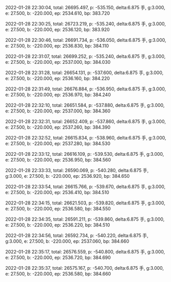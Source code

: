 2022-01-28 22:30:04, total: 26695.497, p: -535.150, delta:6.875 手, g:3.000, e: 27.500, b: -220.000, ep: 2534.610, bp: 383.720

2022-01-28 22:30:25, total: 26723.219, p: -535.240, delta:6.875 手, g:3.000, e: 27.500, b: -220.000, ep: 2536.120, bp: 383.920

2022-01-28 22:30:46, total: 26691.734, p: -536.050, delta:6.875 手, g:3.000, e: 27.500, b: -220.000, ep: 2536.830, bp: 384.110

2022-01-28 22:31:07, total: 26699.252, p: -535.240, delta:6.875 手, g:3.000, e: 27.500, b: -220.000, ep: 2537.000, bp: 384.030

2022-01-28 22:31:28, total: 26654.131, p: -537.600, delta:6.875 手, g:3.000, e: 27.500, b: -220.000, ep: 2536.160, bp: 384.220

2022-01-28 22:31:49, total: 26676.884, p: -536.950, delta:6.875 手, g:3.000, e: 27.500, b: -220.000, ep: 2536.970, bp: 384.240

2022-01-28 22:32:10, total: 26651.584, p: -537.880, delta:6.875 手, g:3.000, e: 27.500, b: -220.000, ep: 2537.000, bp: 384.360

2022-01-28 22:32:31, total: 26652.409, p: -537.860, delta:6.875 手, g:3.000, e: 27.500, b: -220.000, ep: 2537.260, bp: 384.390

2022-01-28 22:32:52, total: 26615.834, p: -538.960, delta:6.875 手, g:3.000, e: 27.500, b: -220.000, ep: 2537.280, bp: 384.530

2022-01-28 22:33:12, total: 26616.109, p: -539.530, delta:6.875 手, g:3.000, e: 27.500, b: -220.000, ep: 2536.950, bp: 384.560

2022-01-28 22:33:33, total: 26590.069, p: -540.280, delta:6.875 手, g:3.000, e: 27.500, b: -220.000, ep: 2536.920, bp: 384.650

2022-01-28 22:33:54, total: 26615.766, p: -539.670, delta:6.875 手, g:3.000, e: 27.500, b: -220.000, ep: 2536.410, bp: 384.510

2022-01-28 22:34:15, total: 26621.503, p: -539.820, delta:6.875 手, g:3.000, e: 27.500, b: -220.000, ep: 2536.580, bp: 384.550

2022-01-28 22:34:35, total: 26591.211, p: -539.860, delta:6.875 手, g:3.000, e: 27.500, b: -220.000, ep: 2536.220, bp: 384.510

2022-01-28 22:34:56, total: 26592.734, p: -540.220, delta:6.875 手, g:3.000, e: 27.500, b: -220.000, ep: 2537.060, bp: 384.660

2022-01-28 22:35:17, total: 26576.559, p: -540.800, delta:6.875 手, g:3.000, e: 27.500, b: -220.000, ep: 2536.720, bp: 384.690

2022-01-28 22:35:37, total: 26575.167, p: -540.700, delta:6.875 手, g:3.000, e: 27.500, b: -220.000, ep: 2536.580, bp: 384.660